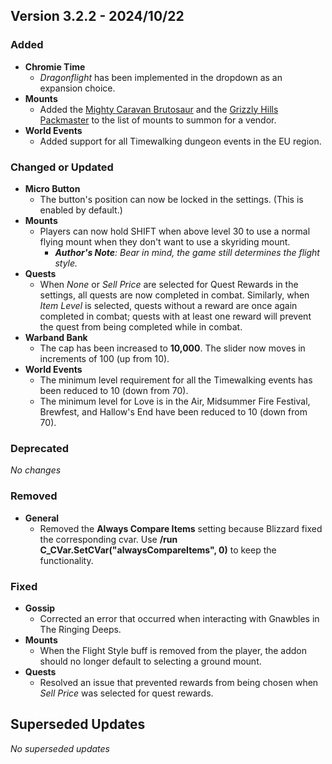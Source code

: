 ## Version 3.2.2 - 2024/10/22

### Added
- **Chromie Time**
  - _Dragonflight_ has been implemented in the dropdown as an expansion choice.
- **Mounts**
  - Added the [Mighty Caravan Brutosaur](https://www.wowhead.com/item=163042/reins-of-the-mighty-caravan-brutosaur) and the [Grizzly Hills Packmaster](https://www.wowhead.com/spell=457485) to the list of mounts to summon for a vendor.
- **World Events**
  - Added support for all Timewalking dungeon events in the EU region.
### Changed or Updated
- **Micro Button**
  - The button's position can now be locked in the settings. (This is enabled by default.)
- **Mounts**
  - Players can now hold SHIFT when above level 30 to use a normal flying mount when they don't want to use a skyriding mount.
    - _**Author's Note**: Bear in mind, the game still determines the flight style._
- **Quests**
  - When _None_ or _Sell Price_ are selected for Quest Rewards in the settings, all quests are now completed in combat. Similarly, when _Item Level_ is selected, quests without a reward are once again completed in combat; quests with at least one reward will prevent the quest from being completed while in combat.
- **Warband Bank**
  - The cap has been increased to **10,000**. The slider now moves in increments of 100 (up from 10).
- **World Events**
  - The minimum level requirement for all the Timewalking events has been reduced to 10 (down from 70).
  - The minimum level for Love is in the Air, Midsummer Fire Festival, Brewfest, and Hallow's End have been reduced to 10 (down from 70).
### Deprecated
_No changes_
### Removed
- **General**
  - Removed the **Always Compare Items** setting because Blizzard fixed the corresponding cvar. Use **/run C_CVar.SetCVar("alwaysCompareItems", 0)** to keep the functionality.
### Fixed
- **Gossip**
  - Corrected an error that occurred when interacting with Gnawbles in The Ringing Deeps.
- **Mounts**
  - When the Flight Style buff is removed from the player, the addon should no longer default to selecting a ground mount.
- **Quests**
  - Resolved an issue that prevented rewards from being chosen when _Sell Price_ was selected for quest rewards.

## Superseded Updates
_No superseded updates_